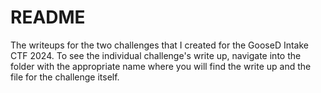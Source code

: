 # README 

The writeups for the two challenges that I created for the GooseD Intake CTF 2024. To see the individual challenge's write up, navigate into the folder with the appropriate name where you will find the write up and the file for the challenge itself.
